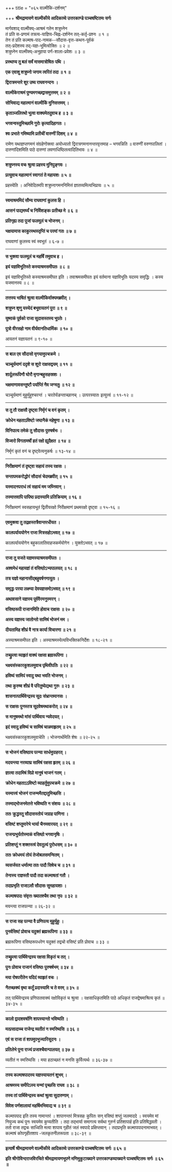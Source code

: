+++
title = "०६५ वाल्मीकि-दर्शनम्"

+++
**श्रीमद्रामायणे वाल्मीकीये आदिकाव्ये उत्तरकाण्डे पञ्चषष्टितमः सर्गः**

मार्गवशाद् वाल्मीक्य्-आश्रमं गतेन शत्रुघ्नेन  
तं प्रति स-प्रणामं तत्रत्य-याज्ञिय-चिह्न-दर्शनेन तत्-कर्तृ-प्रश्नः ॥ १ ॥  
तेन तं प्रति कल्माष-पाद-नामक--सौदास-वृत्त-कथन-पूर्वकं  
तत्-प्रदेशस्य तद्-यज्ञ-भूमित्वोक्तिः ॥ २ ॥  
शत्रुघ्नेन वाल्मीक्य्-अनुज्ञया पर्ण-शाला-प्रवेशः ॥ ३ ॥

**प्रस्थाप्य तु बलं सर्वं मासमात्रोषितः पथि ।**

**एक एवाशु शत्रुघ्नो जगाम त्वरितं तदा ॥ १ ॥**

**द्विरात्रमन्तरे शूर उष्य राघवनन्दनः ।**

**वाल्मीकेराश्रमं पुण्यमगच्छद्वासमुत्तमम् ॥ २ ॥**

**सोभिवाद्य महात्मानं वाल्मीकिं मुनिसत्तमम् ।**

**कृताञ्जलिरथो भूत्वा वाक्यमेतदुवाच ह ॥ ३ ॥**

**भगवन्वस्तुमिच्छामि गुरोः कृत्यादिहागतः ।**

**श्वः प्रभाते गमिष्यामि प्रतीचीं वारुणीं दिशम् ॥ ४ ॥**

रामेण यथाज्ञप्तगमनं संग्रहेणोक्त्वा अयोध्यातो द्विरात्रगमनानन्तरवृत्तमाह – भगवन्निति ॥ वारुणीं वरुणपालितां । दारुणांदिशमिति पाठे दारुणां लवणाधिष्ठितत्वादितिभावः ॥ ४ ॥

****

**शत्रुघ्नस्य वचः श्रुत्वा प्रहस्य मुनिपुङ्गवः ।**

**प्रत्युवाच महात्मानं स्वागतं ते महायशः ॥ ५ ॥**

प्रहस्येति । अनिवेदितमपि शत्रुघ्नागमननिमित्तं ज्ञातव्यमित्यभिप्रायः ॥ ५ ॥

****

**स्वमाश्रममिदं सौम्य राघवाणां कुलस हि ।**

**आसनं पाद्यमर्घ्यं च निर्विशङ्कः प्रतीच्छ मे ॥ ६ ॥**

**प्रतिगृह्य तदा पूजां फलमूलं च भोजनम् ।**

**भक्षयामास काकुत्स्थस्तृप्तिं च परमां गतः ॥ ७ ॥**

राघवाणां कुलस्य स्वं स्वभूतं ॥ ६-७ ॥

****

**स भुक्त्वा फलमूलं च महर्षिं तमुवाच ह ।**

**इयं यज्ञविभूतिस्ते कस्याश्रमसमीपतः ॥ ८ ॥**

इयं यज्ञविभूतिस्ते कस्याश्रमसमीपत इति । तवाश्रमसमीपतः इयं वर्तमाना यज्ञविभूतिः यदस्य समृद्धिः । कस्य यजमानस्य ॥ ८ ॥

****

**तत्तस्य भाषितं श्रुत्वा वाल्मीकिर्वाक्यमब्रवीत् ।**

**शत्रुघ्न शृणु यस्येदं बभूवायतनं पुरा ॥ ९ ॥**

**युष्माकं पूर्वको राजा सुदासस्तस्य भूपतेः ।**

**पुत्रो वीरसहो नाम वीर्यवानतिधार्मिकः ॥ १० ॥**

आयतनं यज्ञायतनं ॥ ९-१० ॥

****

**स बाल एव सौदासो मृगयामुपचक्रमे ।**

**चञ्चूर्यमाणं ददृशे स शूरो राक्षसद्वयम् ॥ ११ ॥**

**शार्दूलरूपिणौ घोरौ मृगान्बहुसहस्रशः ।**

**भक्षमाणावसन्तुष्टौ पर्याप्तिं नैव जग्मतुः ॥ १२ ॥**

चञ्चूर्यमाणं मुहुर्मुहुश्चरन्तं । चरतेर्यङन्ताच्छानच् । उत्परस्यातः इत्युत्त्वं ॥ ११-१२ ॥

****

**स तु तौ राक्षसौ दृष्ट्वा निर्मृगं च वनं कृतम् ।**

**क्रोधेन महताऽविष्टो जघानैकं महेषुणा ॥ १३ ॥**

**विनिपात्य तमेकं तु सौदासः पुरुषर्षभः ।**

**विज्वरो विगतामर्षो हतं रक्षो ह्युदैक्षत ॥ १४ ॥**

निर्मृगं कृतं वनं च दृष्ट्वेत्यनुकर्षः ॥ १३-१४ ॥

****

**निरीक्षमाणं तं दृष्ट्वा सहायं तस्य रक्षसः ।**

**सन्तापमकरोद्धोरं सौदासं चेदमब्रवीत् ॥ १५ ॥**

**यस्मादनपराधं त्वं सहायं मम जघ्निवान् ।**

**तस्मात्तवापि पापिष्ठ प्रदास्यामि प्रतिक्रियाम् ॥ १६ ॥**

निरीक्षमाणं स्वसहायभूतं द्वितीयरक्षो निरीक्षमाणं प्रथमरक्षो दृष्ट्वा ॥ १५-१६ ॥

****

**एवमुक्त्वा तु तद्रक्षस्तत्रैवान्तरधीयत ।**

**कालपर्याययोगेन राजा मित्रसहोऽभवत् ॥ १७ ॥**

कालपर्याययोगेन बहुकालातिवाहजकर्मयोगेन । युक्तोऽभवत् ॥ १७ ॥

****

**राजा तु यजते यज्ञमस्याश्रमसमीपतः ।**

**अश्वमेधं महायज्ञं तं वसिष्ठोऽभ्यपालयत् ॥ १८ ॥**

**तत्र यज्ञो महानासीद्बहुवर्षगणायुतः ।**

**समृद्धः परया लक्ष्म्या देवयज्ञसमोऽभवत् ॥ १९ ॥**

**अथावसाने यज्ञस्य पूर्ववैरमनुस्मरन् ।**

**वसिष्ठरूपी राजानमिति होवाच राक्षसः ॥ २० ॥**

**अस्य यज्ञस्य जातोन्तो सामिषं भोजनं मम ।**

**दीयतामिह शीघ्रं वै नात्र कार्या विचारणा ॥ २१ ॥**

अस्याश्रमसमीपत इति । अस्याश्रमस्येत्यविभक्तिकनिर्देशः ॥ १८-२१ ॥

****

**तच्छ्रुत्वा व्याहृतं वाक्यं रक्षसा ब्रह्मरूपिणा ।**

**भक्ष्यसंस्कारकुशलमुवाच पृथिवीपतिः ॥ २२ ॥**

**हविष्यं सामिपं स्वादु यथा भवति भोजनम् ।**

**तथा कुरुष्व शीघ्रं वै परितुष्येद्यथा गुरुः ॥ २३ ॥**

**शासनात्पार्थिवेन्द्रस्य सूदः संभ्रान्तमानसः ।**

**स राक्षसः पुनस्तत्र सूदवेषमथाकरोत् ॥ २४ ॥**

**स मानुषमथो मांसं पार्थिवाय न्यवेदयत् ।**

**इदं स्वादु हविष्यं च सामिषं चान्नमाहृतम् ॥ २५ ॥**

भक्ष्यसंस्कारकुशलमुवाचेति । भोजनार्थमिति शेषः ॥ २२-२५ ॥

****

**स भोजनं वसिष्ठाय पत्न्या सार्धमुपाहरत् ।**

**मदयन्त्या नरव्याघ्र सामिषं रक्षसा हृतम् ॥ २६ ॥**

**ज्ञात्वा तदामिषं विप्रो मानुषं भाजनं गतम् ।**

**क्रोधेन महताऽऽविष्टो व्याहर्तुमुपचक्रमे ॥ २७ ॥**

**यस्मात्त्वं भोजनं राजन्ममैतद्दातुमिच्छसि ।**

**तस्माद्भोजनमेतत्ते भविष्यति न संशयः ॥ २८ ॥**

**ततः क्रुद्धस्तु सौदासस्तोयं जग्राह पाणिना ।**

**वसिष्टं शप्तुमारेभे भार्या चैनमवारयत् ॥ २९ ॥**

**राजन्प्रभुर्यतोस्माकं वसिष्ठो भगवानृषिः ।**

**प्रतिशप्तुं न शक्तस्त्वं देवतुल्यं पुरोधसम् ॥ ३० ॥**

**ततः क्रोधमयं तोयं तेजोबलसमन्वितम् ।**

**व्यसर्जयत धर्मात्मा ततः पादौ सिषेच च ॥ ३१ ॥**

**तेनास्य राज्ञस्तौ पादौ तदा कल्माषतां गतौ ।**

**तदाप्रभृति राजाऽसौ सौदासः सुमहायशाः ।**

**कल्माषपादः संवृत्तः ख्यातश्चैव तथा नृपः ॥ ३२ ॥**

मयन्त्या राजपत्न्या ॥ २६-३२ ॥

****

**स राजा सह पत्न्या वै प्रणिपत्य मुहुर्मुहुः ।**

**पुनर्वसिष्टं प्रोवाच यदुक्तं ब्रह्मरूपिणा ॥ ३३ ॥**

ब्रह्मरूपिणा वसिष्ठरूपधरेण यदुक्तं तद्वचो वसिष्टं प्रति प्रोवाच ॥ ३३ ॥

****

**तच्छ्रुत्वा पार्थिवेन्द्रस्य रक्षसा विकृतं च तत् ।**

**पुनः प्रोवाच राजानं वसिष्ठः पुरुषर्षभम् ॥ ३४ ॥**

**मया रोषपरीतेन यदिदं व्याहृतं वचः ।**

**नैतच्छक्यं वृथा कर्तुं प्रदास्यामि च ते वरम् ॥ ३५ ॥**

तत् पार्थिवेन्द्रस्य प्रणिपातवाक्यं रक्षोविकृतं च श्रुत्वा । रक्षसाधिकृतमिति पाठे अधिकृतं राजद्वेषमाश्रित्य कृतं ॥ ३४-३५ ॥

****

**कालो द्वादशवर्षाणि शापस्यान्तो भविष्यति ।**

**मत्प्रसादाच्च राजेन्द्र व्यतीतं न स्मरिष्यसि ॥ ३६ ॥**

**एवं स राजा तं शापमुपभुज्यारिसूदनः ।**

**प्रतिलेभे पुना राज्यं प्रजाश्चैवान्पालयत् ॥ ३७ ॥**

व्यतीतं न स्मरिष्यसि । मया हठाच्छतं न मनसि कुर्वित्यर्थः ॥ ३६-३७ ॥

****

**तस्य कल्माषपादस्य यज्ञस्यायतनं शुभम् ।**

**आश्रमस्य समीपेऽस्य यन्मां पृच्छसि राघव ॥ ३८ ॥**

**तस्य तां पार्थिवेन्द्रस्य कथां श्रुत्वा सुदारुणाम् ।**

**विवेश पर्णशालायां महर्षिमभिवाद्य च ॥ ३९ ॥**

कल्मापपाद इति तस्य नामान्तरं । शापानन्तरं मित्रसहः कुपितः सन् वसिष्ठं शप्तुं जलमाददे । स्वयमेव मां नियुज्य कथं पुनः स्वयमेव कुप्यतीति । तदा तद्भार्या समागत्य सर्वथा गुरुर्न प्रतिशापार्ह इति प्रतिषिद्धवती । ततो राजा तद्वचः साध्विति मत्वा शापाय गृहीतं जलं स्वपादे प्रक्षिप्तवान् । तदाप्रभृति कल्मापपादनामाभवत् । कल्माषं कोपगृहीतशाप -जलकृतनीलरूपता ॥ ३८-३९ ॥

****

**इत्यार्षे श्रीमद्रामायणे वाल्मीकीये आदिकाव्ये उत्तरकाण्डे पञ्चषष्टितमः सर्गः ॥ ६५ ॥**

**इति श्रीगोविन्दराजविरचिते श्रीमद्रामायणभूपणे मणिमुकुटाख्याने उत्तरकाण्डव्याख्याने पञ्चषष्टितमः सर्गः ॥ ६५ ॥**
